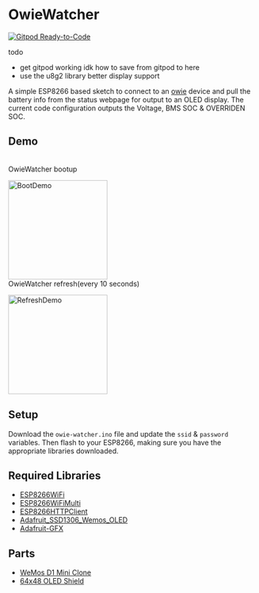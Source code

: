 # OwieWatcher
[![Gitpod Ready-to-Code](https://img.shields.io/badge/Gitpod-Ready--to--Code-blue?logo=gitpod)](https://gitpod.io/#https://github.com/tonyt321/esp32-base)

todo
- get gitpod working idk how to save from gitpod to here 
- use the u8g2 library better display support

A simple ESP8266 based sketch to connect to an [owie](https://github.com/tonyt321/OWIE-OLED) device and pull the battery info from the status webpage for output to an OLED display. The current code configuration outputs the Voltage, BMS SOC & OVERRIDEN SOC.

## Demo
<br>OwieWatcher bootup</p>
<p><img src="https://github.com/TurdSnack/owiewatcher/blob/main/Boot.gif" alt="BootDemo" width="200px">
<br>OwieWatcher refresh(every 10 seconds)</p>
<p><img src="https://github.com/TurdSnack/owiewatcher/blob/main/Refresh.gif" alt="RefreshDemo" width="200px">


## Setup
Download the `owie-watcher.ino` file and update the `ssid` & `password` variables. Then flash to your ESP8266, making sure you have the appropriate libraries downloaded.

## Required Libraries
* [ESP8266WiFi](https://github.com/esp8266/Arduino)
* [ESP8266WiFiMulti](https://github.com/esp8266/Arduino)
* [ESP8266HTTPClient](https://github.com/esp8266/Arduino)
* [Adafruit_SSD1306_Wemos_OLED](https://github.com/stblassitude/Adafruit_SSD1306_Wemos_OLED.git)
* [Adafruit-GFX](https://github.com/adafruit/Adafruit-GFX-Library)

## Parts
- [WeMos D1 Mini Clone](https://www.amazon.com/dp/B081PX9YFV/)
- [64x48 OLED Shield](https://www.amazon.com/gp/product/B01MZYYHHD/)
